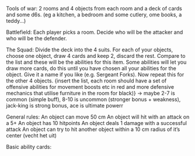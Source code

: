 Tools of war: 2 rooms and 4 objects from each room and a deck of cards and some d6s. (eg a kitchen, a bedroom and some cutlery, ome books, a teddy…)

Battlefield: 
Each player picks a room. Decide who will be the attacker and who will be the defender. 

The Squad:
Divide the deck into the 4 suits. For each of your objects, choose one object, draw 4 cards and keep 2, discard the rest. Compare to the list and these will be the abilities for this item. Some abilities will let you draw more cards, do this until you have chosen all your abilities for the object. Give it a name if you like (e.g. Sergeant Forks).
Now repeat this for the other 4 objects. 
{insert the list, each room should have a set of offensive abilities for movement boosts etc in red and more defensive mechanics that utilise furniture in the room for black)}
-> maybe 2-7 is common (simple buff), 8-10 is uncommon (stronger bonus + weakness), jack-king is strong bonus, ace is ultimate powerr

General rules: 
An object can move 50 cm
An object will hit with an attack on a 5+
An object has 10 hitpoints
An object deals 1 damage with a successful attack
An object can try to hit another object within a 10 cm radius of it’s center (vecht het uit)

Basic ability cards:
